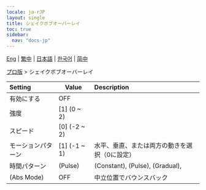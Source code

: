 ```yaml
---
locale: ja-rJP
layout: single
title: シェイクボブオーバーレイ
toc: true
sidebar:
  nav: "docs-jp"
---
```

[Eng](/dancexr/menu/2025.4/actor/shake_boobs_overlay) | [繁中](/tw/dancexr/menu/2025.4/actor/shake_boobs_overlay) | [日本語](/jp/dancexr/menu/2025.4/actor/shake_boobs_overlay) | [한국어](/kr/dancexr/menu/2025.4/actor/shake_boobs_overlay) | [简中](/zh/dancexr/menu/2025.4/actor/shake_boobs_overlay)

[プロ版](../menu#プロ版) > シェイクボブオーバーレイ



| Setting | Value | Description |
| :--- | --- | :--- |
| 有効にする | OFF | 
| 強度 | [1] (0 ~ 2) | 
| スピード | [0] (-2 ~ 2) | 
| モーションパターン | [1] (-1 ~ 1) | 水平、垂直、または両方の動きを選択（0に設定）
| 時間パターン | (Pulse) | (Constant), (Pulse), (Gradual), 
| (Abs Mode) | OFF | 中立位置でバウンスバック
